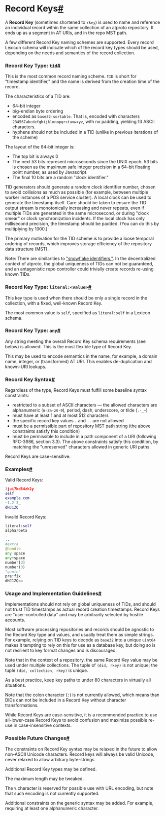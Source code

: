 # Record Keys[#](https://atproto.com/specs/record-key#record-keys)

A **Record Key** (sometimes shortened to `rkey`) is used to name and reference an individual record within the same collection of an atproto repository. It ends up as a segment in AT URIs, and in the repo MST path.

A few different Record Key naming schemes are supported. Every record Lexicon schema will indicate which of the record key types should be used, depending on the needs and semantics of the record collection.

### Record Key Type: `tid`[#](https://atproto.com/specs/record-key#record-key-type-tid)

This is the most common record naming scheme. `TID` is short for "timestamp identifier," and the name is derived from the creation time of the record.

The characteristics of a TID are:

- 64-bit integer
- big-endian byte ordering
- encoded as `base32-sortable`. That is, encoded with characters `234567abcdefghijklmnopqrstuvwxyz`, with no padding, yielding 13 ASCII characters.
- hyphens should not be included in a TID (unlike in previous iterations of the scheme)

The layout of the 64-bit integer is:

- The top bit is always 0
- The next 53 bits represent microseconds since the UNIX epoch. 53 bits is chosen as the maximum safe integer precision in a 64-bit floating point number, as used by Javascript.
- The final 10 bits are a random "clock identifier."

TID generators should generate a random clock identifier number, chosen to avoid collisions as much as possible (for example, between multiple worker instances of a PDS service cluster). A local clock can be used to generate the timestamp itself. Care should be taken to ensure the TID output stream is monotonically increasing and never repeats, even if multiple TIDs are generated in the same microsecond, or during "clock smear" or clock synchronization incidents. If the local clock has only millisecond precision, the timestamp should be padded. (You can do this by multiplying by 1000.)

The primary motivation for the TID scheme is to provide a loose temporal ordering of records, which improves storage efficiency of the repository data structure (MST).

Note: There are similarities to ["snowflake identifiers,"](https://en.wikipedia.org/wiki/Snowflake_ID). In the decentralized context of atproto, the global uniqueness of TIDs can not be guaranteed, and an antagonistic repo controller could trivially create records re-using known TIDs.

### Record Key Type: `literal:<value>`[#](https://atproto.com/specs/record-key#record-key-type-literalvalue)

This key type is used when there should be only a single record in the collection, with a fixed, well-known Record Key.

The most common value is `self`, specified as `literal:self` in a Lexicon schema.

### Record Key Type: `any`[#](https://atproto.com/specs/record-key#record-key-type-any)

Any string meeting the overall Record Key schema requirements (see below) is allowed. This is the most flexible type of Record Key.

This may be used to encode semantics in the name, for example, a domain name, integer, or (transformed) AT URI. This enables de-duplication and known-URI lookups.

### Record Key Syntax[#](https://atproto.com/specs/record-key#record-key-syntax)

Regardless of the type, Record Keys must fulfill some baseline syntax constraints:

- restricted to a subset of ASCII characters — the allowed characters are alphanumeric (`A-Za-z0-9`), period, dash, underscore, or tilde (`.-_~`)
- must have at least 1 and at most 512 characters
- the specific record key values `.` and `..` are not allowed
- must be a permissible part of repository MST path string (the above constraints satisfy this condition)
- must be permissible to include in a path component of a URI (following RFC-3986, section 3.3). The above constraints satisfy this condition, by matching the "unreserved" characters allowed in generic URI paths.

Record Keys are case-sensitive.

### Examples[#](https://atproto.com/specs/record-key#examples)

Valid Record Keys:

```lua
3jui7kd54zh2y
self
example.com
~1.2-3_
dHJ1ZQ
```

Invalid Record Keys:

```python
literal:self
alpha/beta
.
..
#extra
@handle
any space
any+space
number[3]
number(3)
"quote"
pre:fix
dHJ1ZQ==
```

### Usage and Implementation Guidelines[#](https://atproto.com/specs/record-key#usage-and-implementation-guidelines)

Implementations should not rely on global uniqueness of TIDs, and should not trust TID timestamps as actual record creation timestamps. Record Keys are "user-controlled data" and may be arbitrarily selected by hostile accounts.

Most software processing repositories and records should be agnostic to the Record Key type and values, and usually treat them as simple strings. For example, relying on TID keys to decode as `base32` into a unique `uint64` makes it tempting to rely on this for use as a database key, but doing so is not resilient to key format changes and is discouraged.

Note that in the context of a repository, the same Record Key value may be used under multiple collections. The tuple of `(did, rkey)` is not unique; the tuple `(did, collection, rkey)` is unique.

As a best practice, keep key paths to under 80 characters in virtually all situations.

Note that the colon character (`:`) is not currently allowed, which means than DIDs can not be included in a Record Key without character transformations.

While Record Keys are case-sensitive, it is a recommended practice to use all-lower-case Record Keys to avoid confusion and maximize possible re-use in case-insensitive contexts.

### Possible Future Changes[#](https://atproto.com/specs/record-key#possible-future-changes)

The constraints on Record Key syntax may be relaxed in the future to allow non-ASCII Unicode characters. Record keys will always be valid Unicode, never relaxed to allow arbitrary byte-strings.

Additional Record Key types may be defined.

The maximum length may be tweaked.

The `%` character is reserved for possible use with URL encoding, but note that such encoding is not currently supported.

Additional constraints on the generic syntax may be added. For example, requiring at least one alphanumeric character.